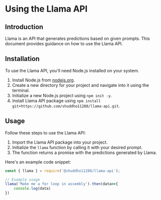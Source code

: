 # Using the Llama API

## Introduction
Llama is an API that generates predictions based on given prompts. This document provides guidance on how to use the Llama API.

## Installation
To use the Llama API, you'll need Node.js installed on your system.

1. Install Node.js from [nodejs.org](https://nodejs.org/).
2. Create a new directory for your project and navigate into it using the terminal.
3. Initialize a new Node.js project using `npm init -y`.
4. Install Llama API package using `npm install git+https://github.com/shuddho11288/llama-api.git`.

## Usage
Follow these steps to use the Llama API:

1. Import the Llama API package into your project.
2. Initialize the `llama` function by calling it with your desired prompt.
3. The function returns a promise with the predictions generated by Llama.

Here's an example code snippet:

```javascript
const { llama } = require('@shuddho11288/llama-api');

// Example usage
llama('Make me a for loop in assembly').then(data=>{
    console.log(data)
})
